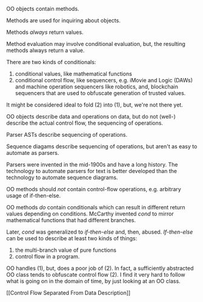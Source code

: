 OO objects contain methods.

Methods are used for inquiring about objects.  

Methods *always* return values.

Method evaluation may involve conditional evaluation, but, the resulting methods always return a value.

There are two kinds of conditionals:
1. conditional values, like mathematical functions
2. conditional control flow, like sequencers, e.g. iMovie and Logic (DAWs) and machine operation sequencers like robotics, and, blockchain sequencers that are used to obfuscate generation of trusted values.

It might be considered ideal to fold (2) into (1), but, we're not there yet.

OO objects describe data and operations on data, but do not (well-) describe the actual control flow, the sequencing of operations.

Parser ASTs describe sequencing of operations.

Sequence diagams describe sequencing of operations, but aren't as easy to automate as parsers.  

Parsers were invented in the mid-1900s and have a long history.  The technology to automate parsers for text is better developed than the technology to automate sequence diagrams.

OO methods should *not* contain control-flow operations, e.g. arbitrary usage of if-then-else.

OO methods *do* contain conditionals which can result in different return values depending on conditions.  McCarthy invented *cond* to mirror mathematical functions that had different branches.

Later, *cond* was generalized to *if-then-else* and, then, abused.  *If-then-else* can be used to describe at least two kinds of things:
1. the multi-branch value of pure functions
2. control flow in a program.

OO handles (1), but, does a poor job of (2).  In fact, a sufficiently abstracted OO class tends to obfuscate control flow (2).  I find it very hard to follow what is going on in the domain of time, by just looking at an OO class.

[[Control Flow Separated From Data Description]]
